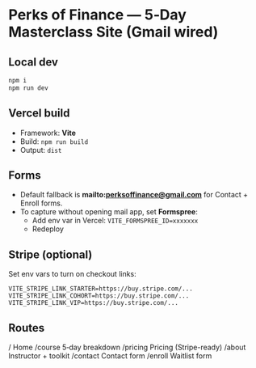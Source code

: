 # Perks of Finance — 5‑Day Masterclass Site (Gmail wired)

## Local dev
```bash
npm i
npm run dev
```

## Vercel build
- Framework: **Vite**
- Build: `npm run build`
- Output: `dist`

## Forms
- Default fallback is **mailto:perksoffinance@gmail.com** for Contact + Enroll forms.
- To capture without opening mail app, set **Formspree**:
  - Add env var in Vercel: `VITE_FORMSPREE_ID=xxxxxxx`
  - Redeploy

## Stripe (optional)
Set env vars to turn on checkout links:
```
VITE_STRIPE_LINK_STARTER=https://buy.stripe.com/...
VITE_STRIPE_LINK_COHORT=https://buy.stripe.com/...
VITE_STRIPE_LINK_VIP=https://buy.stripe.com/...
```

## Routes
/           Home
/course     5‑day breakdown
/pricing    Pricing (Stripe-ready)
/about      Instructor + toolkit
/contact    Contact form
/enroll     Waitlist form
